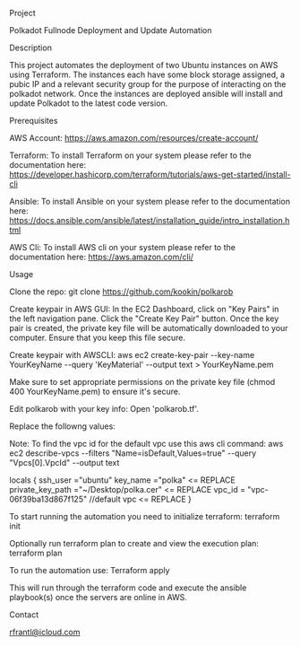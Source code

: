 Project

Polkadot Fullnode Deployment and Update Automation


Description

This project automates the deployment of two Ubuntu instances on AWS using Terraform. The instances each have some block storage assigned, a pubic IP and a relevant security group for the purpose of interacting on the polkadot network. Once the instances are deployed ansible will install and update Polkadot to the latest code version.


Prerequisites

AWS Account: 
https://aws.amazon.com/resources/create-account/

Terraform: To install Terraform on your system please refer to the documentation here:
https://developer.hashicorp.com/terraform/tutorials/aws-get-started/install-cli

Ansible: To install Ansible on your system please refer to the documentation here:
https://docs.ansible.com/ansible/latest/installation_guide/intro_installation.html

AWS Cli: To install AWS cli on your system please refer to the documentation here:
https://aws.amazon.com/cli/


Usage

Clone the repo:
git clone https://github.com/kookin/polkarob

Create keypair in AWS GUI:
In the EC2 Dashboard, click on "Key Pairs" in the left navigation pane.
Click the "Create Key Pair" button.
Once the key pair is created, the private key file will be automatically downloaded to your computer. Ensure that you keep this file secure.

Create keypair with AWSCLI: 
aws ec2 create-key-pair --key-name YourKeyName --query 'KeyMaterial' --output text > YourKeyName.pem

Make sure to set appropriate permissions on the private key file (chmod 400 YourKeyName.pem) to ensure it's secure.

Edit polkarob with your key info:
Open 'polkarob.tf'.

Replace the followng values:

Note: To find the vpc id for the default vpc use this aws cli command:
aws ec2 describe-vpcs --filters "Name=isDefault,Values=true" --query "Vpcs[0].VpcId" --output text

locals {
  ssh_user ="ubuntu"
  key_name ="polka"   <= REPLACE
  private_key_path ="~/Desktop/polka.cer"    <= REPLACE
  vpc_id = "vpc-06f39ba13d867f125"    //default vpc     <= REPLACE
}

To start running the automation you need to initialize terraform:
terraform init

Optionally run terraform plan to create and view the execution plan:
terraform plan

To run the automation use:
Terraform apply

This will run through the terraform code and execute the ansible playbook(s) once the servers are online in AWS.



Contact

rfrantl@icloud.com